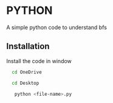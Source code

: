 
# PYTHON

A simple python code to understand bfs


## Installation

Install the code in window

```bash
  cd OneDrive
```
```bash
  cd Desktop
```
```bash
   python <file-name>.py
```
